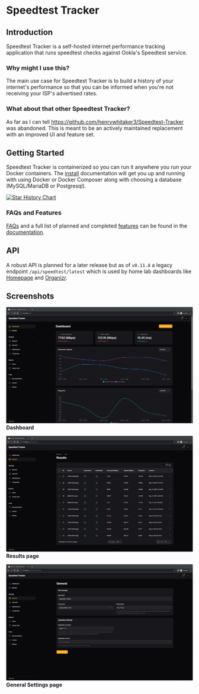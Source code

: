 # Speedtest Tracker

## Introduction

Speedtest Tracker is a self-hosted internet performance tracking application that runs speedtest checks against Ookla's Speedtest service.

### Why might I use this?

The main use case for Speedtest Tracker is to build a history of your internet's performance so that you can be informed when you're not receiving your ISP's advertised rates.

### What about that other Speedtest Tracker?

As far as I can tell https://github.com/henrywhitaker3/Speedtest-Tracker was abandoned. This is meant to be an actively maintained replacement with an improved UI and feature set.

## Getting Started

Speedtest Tracker is containerized so you can run it anywhere you run your Docker containers. The [install](https://docs.speedtest-tracker.dev/getting-started/installation) documentation will get you up and running with using Docker or Docker Composer along with choosing a database (MySQL/MariaDB or Postgresql).

[![Star History Chart](https://api.star-history.com/svg?repos=alexjustesen/speedtest-tracker&type=Date)](https://star-history.com/#alexjustesen/speedtest-tracker&Date)

### FAQs and Features

[FAQs](https://docs.speedtest-tracker.dev/faqs) and a full list of planned and completed [features](https://docs.speedtest-tracker.dev/getting-started/features) can be found in the [documentation](https://docs.speedtest-tracker.dev).

## API

A robust API is planned for a later release but as of `v0.11.8` a legacy endpoint `/api/speedtest/latest` which is used by home lab dashboards like [Homepage](https://github.com/benphelps/homepage) and [Organizr](https://github.com/causefx/Organizr/tree/v2-master).

## Screenshots

![Dashboard](.github/screenshots/dashboard_screenshot.jpg)
**Dashboard**

![Results page](.github/screenshots/results_screenshot.jpg)
**Results page**

![General Settings page](.github/screenshots/general_settings_screenshot.jpg)
**General Settings page**
